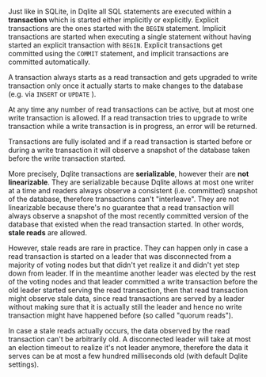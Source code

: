 Just like in SQLite, in Dqlite all SQL statements are executed within a **transaction** which is started either implicitly or explicitly. Explicit transactions are the ones started with the `BEGIN` statement. Implicit transactions are started when executing a single statement without having started an explicit transaction with `BEGIN`. Explicit transactions get committed using the `COMMIT` statement, and implicit transactions are committed automatically.

A transaction always starts as a read transaction and gets upgraded to write transaction only once it actually starts to make changes to the database (e.g. via `INSERT` or `UPDATE` ).

At any time any number of read transactions can be active, but at most one write transaction is allowed. If a read transaction tries to upgrade to write transaction while a write transaction is in progress, an error will be returned.

Transactions are fully isolated and if a read transaction is started before or during a write transaction it will observe a snapshot of the database taken before the write transaction started.

More precisely, Dqlite transactions are **serializable**, however their are **not linearizable**. They are serializable because Dqlite allows at most one writer at a time and readers always observe a consistent (i.e. committed) snapshot of the database, therefore transactions can't "interleave". They are not linearizable because there's no guarantee that a read transaction will always observe a snapshot of the most recently committed version of the database that existed when the read transaction started. In other words, **stale reads** are allowed.

However, stale reads are rare in practice. They can happen only in case a read transaction is started on a leader that was disconnected from a majority of voting nodes but that didn't yet realize it and didn't yet step down from leader. If in the meantime another leader was elected by the rest of the voting nodes and that leader committed a write transaction before the old leader started serving the read transaction, then that read transaction might observe stale data, since read transactions are served by a leader without making sure that it is actually still the leader and hence no write transaction might have happened before (so called "quorum reads").

In case a stale reads actually occurs, the data observed by the read transaction can't be arbitrarily old. A disconnected leader will take at most an election timeout to realize it's not leader anymore, therefore the data it serves can be at most a few hundred milliseconds old (with default Dqlite settings).
